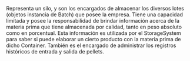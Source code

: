 Representa un silo, y son los encargados de almacenar los diversos lotes (objetos instancia de Batch) que posee la empresa. Tiene una capacidad limitada y posee la responsabilidad de brindar información acerca de la materia prima que tiene almacenada por calidad, tanto en peso absoluto como en porcentual. Esta información es utilizada por el StorageSystem para saber si puede elaborar un cierto producto con la materia prima de dicho Container. También es el encargado de administrar los registros históricos de entrada y salida de pellets.